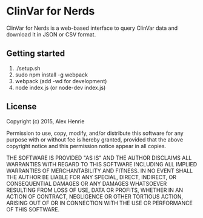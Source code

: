 # ClinVar for Nerds
ClinVar for Nerds is a web-based interface to query ClinVar data and download it
in JSON or CSV format.

## Getting started
1. ./setup.sh
2. sudo npm install -g webpack
3. webpack (add -wd for development)
4. node index.js (or node-dev index.js)

## License
Copyright (c) 2015, Alex Henrie

Permission to use, copy, modify, and/or distribute this software for any purpose
with or without fee is hereby granted, provided that the above copyright notice
and this permission notice appear in all copies.

THE SOFTWARE IS PROVIDED "AS IS" AND THE AUTHOR DISCLAIMS ALL WARRANTIES WITH
REGARD TO THIS SOFTWARE INCLUDING ALL IMPLIED WARRANTIES OF MERCHANTABILITY AND
FITNESS. IN NO EVENT SHALL THE AUTHOR BE LIABLE FOR ANY SPECIAL, DIRECT,
INDIRECT, OR CONSEQUENTIAL DAMAGES OR ANY DAMAGES WHATSOEVER RESULTING FROM LOSS
OF USE, DATA OR PROFITS, WHETHER IN AN ACTION OF CONTRACT, NEGLIGENCE OR OTHER
TORTIOUS ACTION, ARISING OUT OF OR IN CONNECTION WITH THE USE OR PERFORMANCE OF
THIS SOFTWARE.
